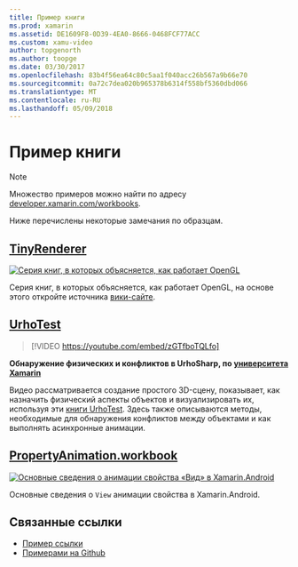 ```yaml
---
title: Пример книги
ms.prod: xamarin
ms.assetid: DE1609F8-0D39-4EA0-8666-0468FCF77ACC
ms.custom: xamu-video
author: topgenorth
ms.author: toopge
ms.date: 03/30/2017
ms.openlocfilehash: 83b4f56ea64c80c5aa1f040acc26b567a9b66e70
ms.sourcegitcommit: 0a72c7dea020b965378b6314f558bf5360dbd066
ms.translationtype: MT
ms.contentlocale: ru-RU
ms.lasthandoff: 05/09/2018
---
```

# <a name="sample-workbooks"></a>Пример книги

> [!NOTE]
> Множество примеров можно найти по адресу [developer.xamarin.com/workbooks](https://developer.xamarin.com/workbooks/).

Ниже перечислены некоторые замечания по образцам.

## <a name="tinyrenderertinyrenderermd"></a>[TinyRenderer](tinyrenderer.md)

[![](images/tinyrenderer-sml.png "Серия книг, в которых объясняется, как работает OpenGL")](images/tinyrenderer-sml-orig.png#lightbox)

Серия книг, в которых объясняется, как работает OpenGL, на основе этого откройте источника [вики-сайте](https://github.com/ssloy/tinyrenderer/wiki/).

[](tinyrenderer.md)

## <a name="urhotesthttpsgithubcomkrumelururhotest"></a>[UrhoTest](https://github.com/Krumelur/UrhoTest)

 > [!VIDEO https://youtube.com/embed/zGTfboTQLfo]

**Обнаружение физических и конфликтов в UrhoSharp, по [университета Xamarin](https://university.xamarin.com)**

Видео рассматривается создание простого 3D-сцену, показывает, как назначить физический аспекты объектов и визуализировать их, используя эти [книги UrhoTest](https://github.com/Krumelur/UrhoTest). Здесь также описываются методы, необходимые для обнаружения конфликтов между объектами и как выполнять асинхронные анимации.

## <a name="propertyanimationworkbookhttpsdeveloperxamarincomworkbooksandroiduser-interfacepropertyanimationworkbook"></a>[PropertyAnimation.workbook](https://developer.xamarin.com/workbooks/android/user-interface/PropertyAnimation.workbook)

[![](images/android-property-view-sml.png "Основные сведения о анимации свойства «Вид» в Xamarin.Android")](images/android-property-view.png#lightbox)

Основные сведения о `View` анимации свойства в Xamarin.Android.


<!--[![](images/skia0-sml.png "Android")](images/skia0.png#lightbox)

SkiaSharp provides a powerful C# API for doing 2D graphics. See how to use Skia to draw in your apps.-->


## <a name="related-links"></a>Связанные ссылки

- [Пример ссылки](https://developer.xamarin.com/workbooks)
- [Примерами на Github](https://github.com/xamarin/workbooks)
